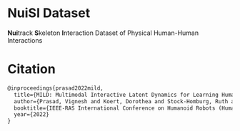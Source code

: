 # NuiSI Dataset
**Nui**track **S**keleton **I**nteraction Dataset of Physical Human-Human Interactions

# Citation
```latex
@inproceedings{prasad2022mild,
  title={MILD: Multimodal Interactive Latent Dynamics for Learning Human-Robot Interaction},
  author={Prasad, Vignesh and Koert, Dorothea and Stock-Homburg, Ruth and Peters, Jan and Chalvatzaki, Georgia},
  booktitle={IEEE-RAS International Conference on Humanoid Robots (Humanoids)},
  year={2022}
}
```
